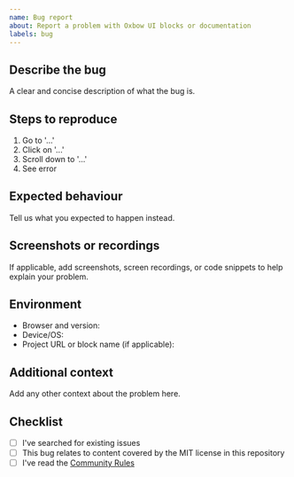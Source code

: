 ```yaml
---
name: Bug report
about: Report a problem with Oxbow UI blocks or documentation
labels: bug
---
```


## Describe the bug

A clear and concise description of what the bug is.

## Steps to reproduce

1. Go to '...'
2. Click on '...'
3. Scroll down to '...'
4. See error

## Expected behaviour

Tell us what you expected to happen instead.

## Screenshots or recordings

If applicable, add screenshots, screen recordings, or code snippets to help explain your problem.

## Environment

- Browser and version:
- Device/OS:
- Project URL or block name (if applicable):

## Additional context

Add any other context about the problem here.

## Checklist

- [ ] I've searched for existing issues
- [ ] This bug relates to content covered by the MIT license in this repository
- [ ] I've read the [Community Rules](../../COMMUNITY_RULES.md)
